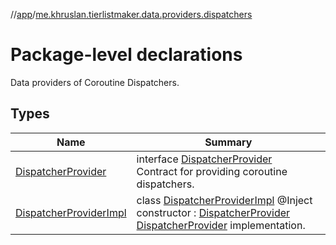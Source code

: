 //[app](../../index.md)/[me.khruslan.tierlistmaker.data.providers.dispatchers](index.md)

# Package-level declarations

Data providers of Coroutine Dispatchers.

## Types

| Name | Summary |
|---|---|
| [DispatcherProvider](-dispatcher-provider/index.md) | interface [DispatcherProvider](-dispatcher-provider/index.md)<br>Contract for providing coroutine dispatchers. |
| [DispatcherProviderImpl](-dispatcher-provider-impl/index.md) | class [DispatcherProviderImpl](-dispatcher-provider-impl/index.md) @Inject constructor : [DispatcherProvider](-dispatcher-provider/index.md)<br>[DispatcherProvider](-dispatcher-provider/index.md) implementation. |
